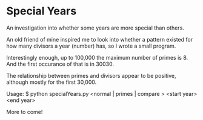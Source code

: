 # Special Years
An investigation into whether some years are more special than others.

An old friend of mine inspired me to look into whether a pattern existed for how many divisors a year (number) has, so I wrote a small program.

Interestingly enough, up to 100,000 the maximum number of primes is 8. And the first occurance of that is in 30030.

The relationship between primes and divisors appear to be positive, although mostly for the first 30,000.

Usage:
$ python specialYears.py \<normal | primes | compare \> \<start year\> \<end year\>

More to come!